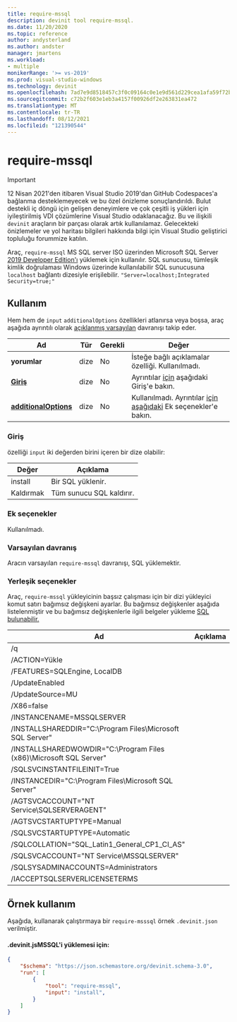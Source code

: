```yaml
---
title: require-mssql
description: devinit tool require-mssql.
ms.date: 11/20/2020
ms.topic: reference
author: andysterland
ms.author: andster
manager: jmartens
ms.workload:
- multiple
monikerRange: '>= vs-2019'
ms.prod: visual-studio-windows
ms.technology: devinit
ms.openlocfilehash: 7ad7e9d8518457c3f0c09164c0e1e9d561d229cea1afa59f72b1009a29324784
ms.sourcegitcommit: c72b2f603e1eb3a4157f00926df2e263831ea472
ms.translationtype: MT
ms.contentlocale: tr-TR
ms.lasthandoff: 08/12/2021
ms.locfileid: "121390544"
---
```

# <a name="require-mssql"></a>require-mssql

> [!IMPORTANT]
> 12 Nisan 2021'den itibaren Visual Studio 2019'dan GitHub Codespaces'a bağlanma desteklemeyecek ve bu özel önizleme sonuçlandırıldı. Bulut destekli iç döngü için gelişen deneyimlere ve çok çeşitli iş yükleri için iyileştirilmiş VDI çözümlerine Visual Studio odaklanacağız. Bu ve ilişkili `devinit` araçların bir parçası olarak artık kullanılamaz. Gelecekteki önizlemeler ve yol haritası bilgileri hakkında bilgi için Visual Studio geliştirici topluluğu forummize katılın.

Araç, `require-mssql` MS SQL server ISO üzerinden Microsoft SQL Server [2019 Developer Edition'ı](https://www.microsoft.com/sql-server/application-development) yüklemek için kullanılır. SQL sunucusu, tümleşik kimlik doğrulaması Windows üzerinde kullanılabilir SQL sunucusuna `localhost` bağlantı dizesiyle erişilebilir. `"Server=localhost;Integrated Security=true;"`

## <a name="usage"></a>Kullanım

Hem hem de `input` `additionalOptions` özellikleri atlanırsa veya boşsa, araç aşağıda ayrıntılı olarak [açıklanmış varsayılan](#default-behavior) davranışı takip eder.

| Ad                                             | Tür   | Gerekli | Değer                                                                                   |
|--------------------------------------------------|--------|----------|-----------------------------------------------------------------------------------------|
| **yorumlar**                                     | dize | No       | İsteğe bağlı açıklamalar özelliği. Kullanılmadı.                                                   |
| [**Giriş**](#input)                              | dize | No       | Ayrıntılar [için](#input) aşağıdaki Giriş'e bakın.                                                  |
| [**additionalOptions**](#additional-options)     | dize | No       | Kullanılmadı. Ayrıntılar [için aşağıdaki](#additional-options) Ek seçenekler'e bakın.              |

### <a name="input"></a>Giriş

özelliği `input` iki değerden birini içeren bir dize olabilir:

| Değer     | Açıklama                              |
|-----------|------------------------------------------|
| install   | Bir SQL yüklenir.                     |
| Kaldırmak | Tüm sunucu SQL kaldırır. |

### <a name="additional-options"></a>Ek seçenekler

Kullanılmadı.

### <a name="default-behavior"></a>Varsayılan davranış

Aracın varsayılan `require-mssql` davranışı, SQL yüklemektir.

### <a name="built-in-options"></a>Yerleşik seçenekler

Araç, `require-mssql` yükleyicinin başsız çalışması için bir dizi yükleyici komut satırı bağımsız değişkeni ayarlar. Bu bağımsız değişkenler aşağıda listelenmiştir ve bu bağımsız değişkenlerle ilgili belgeler yükleme [SQL bulunabilir.](/sql/database-engine/install-windows/install-sql-server-from-the-command-prompt?view=sql-server-ver15&preserve-view=true)

| Ad                                                               | Açıklama |
|--------------------------------------------------------------------|-------------|
| /q                                                                 |             |
| /ACTION=Yükle                                                    |             |
| /FEATURES=SQLEngine, LocalDB                                       |             |
| /UpdateEnabled                                                     |             |
| /UpdateSource=MU                                                   |             |
| /X86=false                                                         |             |
| /INSTANCENAME=MSSQLSERVER                                          |             |
| /INSTALLSHAREDDIR="C:\Program Files\Microsoft SQL Server"          |             |
| /INSTALLSHAREDWOWDIR="C:\Program Files (x86)\Microsoft SQL Server" |             |
| /SQLSVCINSTANTFILEINIT=True                                        |             |
| /INSTANCEDIR="C:\Program Files\Microsoft SQL Server"               |             |
| /AGTSVCACCOUNT="NT Service\SQLSERVERAGENT"                         |             |
| /AGTSVCSTARTUPTYPE=Manual                                          |             |
| /SQLSVCSTARTUPTYPE=Automatic                                       |             |
| /SQLCOLLATION="SQL_Latin1_General_CP1_CI_AS"                       |             |
| /SQLSVCACCOUNT="NT Service\MSSQLSERVER"                            |             |
| /SQLSYSADMINACCOUNTS=Administrators                                |             |
| /IACCEPTSQLSERVERLICENSETERMS                                      |             |

## <a name="example-usage"></a>Örnek kullanım
Aşağıda, kullanarak çalıştırmaya bir `require-msssql` örnek `.devinit.json` verilmiştir.

#### <a name="devinitjson-that-will-install-mssql"></a>.devinit.jsMSSQL'i yüklemesi için:
```json
{
    "$schema": "https://json.schemastore.org/devinit.schema-3.0",
    "run": [
        {
            "tool": "require-mssql",
            "input": "install",
        }
    ]
}
```